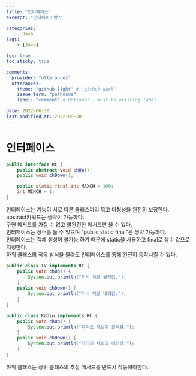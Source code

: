 ```yaml
---
title: "인터페이스"
excerpt: "인터페이스란?"

categories:
    - Java
tags:
    - [Java]

toc: true
toc_sticky: true

comments:
  provider: "utterances"
  utterances:
    theme: "github-light" # "github-dark"
    issue_term: "pathname"
    label: "comment" # Optional - must be existing label.

date: 2022-06-30
last_modified_at: 2022-06-30
---
```

# 인터페이스
```java
public interface RC {
    public abstract void chUp();
    public void chDown();

    public static final int MAXCH = 100;
    int MINCH = 1;
}

```
인터페이스는 기능이 서로 다른 클래스끼리 묶고 다형성을 완전히 보장한다.  
abstract키워드는 생략이 가능하다.  
구현 메서드를 가질 수 없고 불완전한 메서드만 올 수 있다.  
인터페이스는 상수를 둘 수 있으며 "public static final"은 생략 가능하다.  
인터페이스는 객체 생성이 불가능 하기 때문에 static을 사용하고 final로 상수 값으로 지정한다.  
하위 클래스의 작동 방식을 몰라도 인터페이스를 통해 완전히 동작시킬 수 있다.
```java
public class TV implements RC {
	public void chUp() {
		System.out.println("티비 채널 올라감.");
	}
	public void chDown() {
		System.out.println("티비 채널 내려감.");
	}
}
```
```java
public class Radio implements RC {
	public void chUp() {
		System.out.println("라디오 채널이 올라감.");
	}
	public void chDown() {
		System.out.println("라디오 채널이 내려감.");
	}
}
```
하위 클래스는 상위 클래스의 추상 메서드를 반드시 작동해야한다.